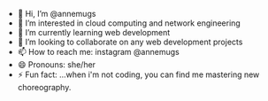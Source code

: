 - 👋 Hi, I’m @annemugs
- 👀 I’m interested in cloud computing and network engineering
- 🌱 I’m currently learning web development
- 💞️ I’m looking to collaborate on any web development projects
- 📫 How to reach me: instagram @annemugs
- 😄 Pronouns: she/her
- ⚡ Fun fact: ...when i'm not coding, you can find me mastering new choreography.

<!---
annemugs/annemugs is a ✨ special ✨ repository because its `README.md` (this file) appears on your GitHub profile.
You can click the Preview link to take a look at your changes.
--->
